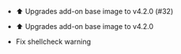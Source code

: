 - ⬆️ Upgrades add-on base image to v4.2.0 (#32)

* ⬆ Upgrades add-on base image to v4.2.0

* Fix shellcheck warning
